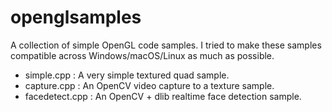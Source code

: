 # openglsamples
A collection of simple OpenGL code samples.
I tried to make these samples compatible across Windows/macOS/Linux as much as possible.

- simple.cpp : A very simple textured quad sample.
- capture.cpp : An OpenCV video capture to a texture sample.
- facedetect.cpp : An OpenCV + dlib realtime face detection sample.
